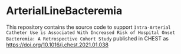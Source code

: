 # ArterialLineBacteremia
This repository contains the source code to support ``Intra-Arterial Catheter Use is Associated With Increased Risk of Hospital Onset Bacteremia: A Retrospective Cohort Study`` published in CHEST as https://doi.org/10.1016/j.chest.2021.01.038
